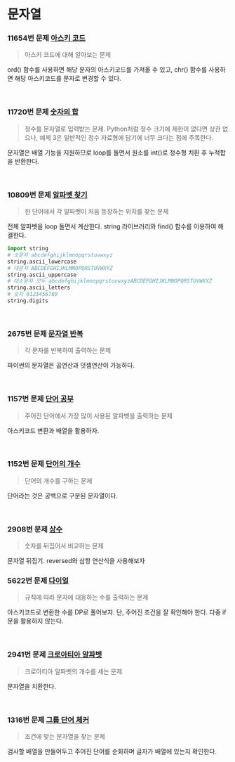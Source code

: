 # 문자열

### 11654번 문제 [아스키 코드](https://www.acmicpc.net/problem/11654)
> 아스키 코드에 대해 알아보는 문제

ord() 함수를 사용하면 해당 문자의 아스키코드를 가져올 수 있고, chr() 함수를 사용하면 해당 아스키코드를 문자로 변경할 수 있다.

<br>

### 11720번 문제 [숫자의 합](https://www.acmicpc.net/problem/11720)
> 정수를 문자열로 입력받는 문제. Python처럼 정수 크기에 제한이 없다면 상관 없으나, 예제 3은 일반적인 정수 자료형에 담기에 너무 크다는 점에 주목한다.

문자열은 배열 기능을 지원하므로 loop를 돌면서 원소를 int()로 정수형 치환 후 누적합을 반환한다.

<br>

### 10809번 문제 [알파벳 찾기](https://www.acmicpc.net/problem/10809)
> 한 단어에서 각 알파벳이 처음 등장하는 위치를 찾는 문제

전체 알파벳을 loop 돌면서 계산한다. string 라이브러리와 find() 함수를 이용하여 해결한다.

```py
import string
# 소문자 abcdefghijklmnopqrstuvwxyz
string.ascii_lowercase
# 대문자 ABCDEFGHIJKLMNOPQRSTUVWXYZ 
string.ascii_uppercase
# 대소문자 모두 abcdefghijklmnopqrstuvwxyzABCDEFGHIJKLMNOPQRSTUVWXYZ
string.ascii_letters
# 숫자 0123456789
string.digits
```

<br>

### 2675번 문제 [문자열 반복](https://www.acmicpc.net/problem/2675)
> 각 문자를 반복하여 출력하는 문제

파이썬의 문자열은 곱연산과 덧셈연산이 가능하다.

<br>

### 1157번 문제 [단어 공부](https://www.acmicpc.net/problem/1157)
> 주어진 단어에서 가장 많이 사용된 알파벳을 출력하는 문제

아스키코드 변환과 배열을 활용하자.

<br>

### 1152번 문제 [단어의 개수](https://www.acmicpc.net/problem/1152)
> 단어의 개수를 구하는 문제

단어라는 것은 공백으로 구분된 문자열이다.

<br>

### 2908번 문제 [상수](https://www.acmicpc.net/problem/2908)
> 숫자를 뒤집어서 비교하는 문제

문자열 뒤집기. reversed와 삼항 연산식을 사용해보자
<br>

### 5622번 문제 [다이얼](https://www.acmicpc.net/problem/5622)
> 규칙에 따라 문자에 대응하는 수를 출력하는 문제

아스키코드로 변환한 수를 DP로 풀어보자. 단, 주어진 조건을 잘 확인해야 한다. 다중 if문을 활용하지 않는다.

<br>

### 2941번 문제 [크로아티아 알파벳](https://www.acmicpc.net/problem/2941)
> 크로아티아 알파벳의 개수를 세는 문제

문자열을 치환한다.

<br>

### 1316번 문제 [그룹 단어 체커](https://www.acmicpc.net/problem/1316)
> 조건에 맞는 문자열을 찾는 문제

검사할 배열을 만들어두고 주어진 단어를 순회하며 글자가 배열에 있는지 확인한다.